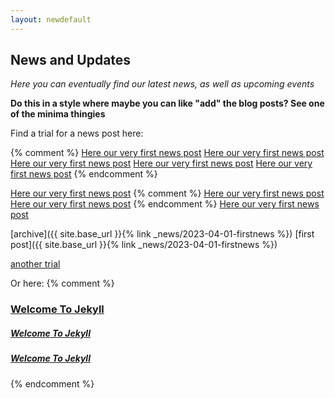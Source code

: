 ```yaml
---
layout: newdefault
---
```


## News and Updates

_Here you can eventually find our latest news, as well as upcoming events_

**Do this in a style where maybe you can like "add" the blog posts? See one of the minima thingies**

Find a trial for a news post here:

{% comment %}
[Here our very first news post](/news/firstnews "Our first news")
[Here our very first news post](/news/2023-04-01-firstnews "Our first news")
[Here our very first news post](/_news/2023-04-01-firstnews "Our first news")
[Here our very first news post](/_news/2023/04/01/firstnews "Our first news")
[Here our very first news post](/news/2023-04-01-firstnews "Our first news 3")
{% endcomment %}

[Here our very first news post](/2023-04-01-firstnews "Our first news")
{% comment %}
[Here our very first news post](itpplasma/news/2023-04-01-firstnews "Our first news")
[Here our very first news post](itpplasma.github.io/2023-04-01-firstnews "Our first news")
{% endcomment %}
[Here our very first news post](/2023-04-01-secondnews "Our first news 3")

[archive]({{ site.base_url }}{% link _news/2023-04-01-firstnews %})
[first post]({{ site.base_url }}{% link _news/2023-04-01-firstnews %})

[another trial](/publications "Our first news X")

Or here:
{% comment %}
<h3>
  <a class="post-link" href="/news/2023-04-01-firstnews.md">
     Welcome To Jekyll
  </a>
</h3>

<h5>
  <a class="post-link" href="/news/2023/04/01/firstnews.md">
     Welcome To Jekyll
  </a>
</h5>

<h5>
  <a class="post-link" href="/_news/2023/04/01/firstnews">
     Welcome To Jekyll
  </a>
</h5>
{% endcomment %}
